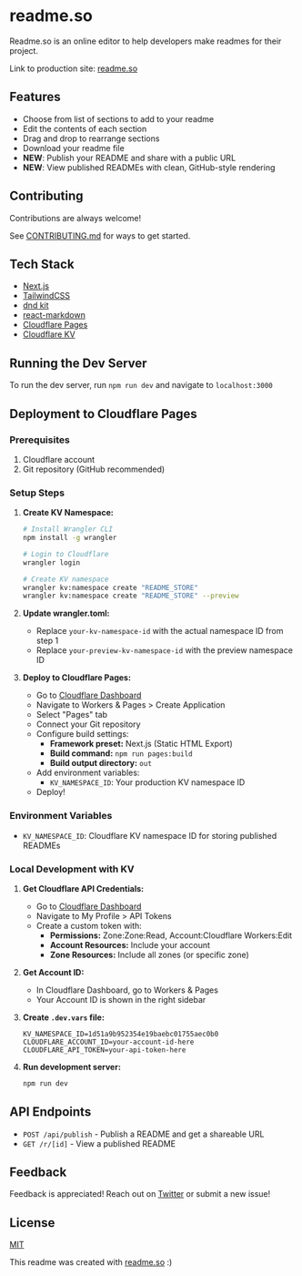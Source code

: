 # readme.so

Readme.so is an online editor to help developers make readmes for their project.

Link to production site: [readme.so](https://readme.so)

## Features

- Choose from list of sections to add to your readme
- Edit the contents of each section
- Drag and drop to rearrange sections
- Download your readme file
- **NEW**: Publish your README and share with a public URL
- **NEW**: View published READMEs with clean, GitHub-style rendering

## Contributing

Contributions are always welcome!

See [CONTRIBUTING.md](/CONTRIBUTING.md) for ways to get started.

## Tech Stack

- [Next.js](https://nextjs.org/)
- [TailwindCSS](https://tailwindcss.com/)
- [dnd kit](https://dndkit.com/)
- [react-markdown](https://github.com/remarkjs/react-markdown)
- [Cloudflare Pages](https://pages.cloudflare.com/)
- [Cloudflare KV](https://developers.cloudflare.com/kv/)

## Running the Dev Server

To run the dev server, run `npm run dev` and navigate to `localhost:3000`

## Deployment to Cloudflare Pages

### Prerequisites

1. Cloudflare account
2. Git repository (GitHub recommended)

### Setup Steps

1. **Create KV Namespace:**

   ```bash
   # Install Wrangler CLI
   npm install -g wrangler

   # Login to Cloudflare
   wrangler login

   # Create KV namespace
   wrangler kv:namespace create "README_STORE"
   wrangler kv:namespace create "README_STORE" --preview
   ```

2. **Update wrangler.toml:**

   - Replace `your-kv-namespace-id` with the actual namespace ID from step 1
   - Replace `your-preview-kv-namespace-id` with the preview namespace ID

3. **Deploy to Cloudflare Pages:**
   - Go to [Cloudflare Dashboard](https://dash.cloudflare.com/)
   - Navigate to Workers & Pages > Create Application
   - Select "Pages" tab
   - Connect your Git repository
   - Configure build settings:
     - **Framework preset:** Next.js (Static HTML Export)
     - **Build command:** `npm run pages:build`
     - **Build output directory:** `out`
   - Add environment variables:
     - `KV_NAMESPACE_ID`: Your production KV namespace ID
   - Deploy!

### Environment Variables

- `KV_NAMESPACE_ID`: Cloudflare KV namespace ID for storing published READMEs

### Local Development with KV

1. **Get Cloudflare API Credentials:**

   - Go to [Cloudflare Dashboard](https://dash.cloudflare.com/)
   - Navigate to My Profile > API Tokens
   - Create a custom token with:
     - **Permissions:** Zone:Zone:Read, Account:Cloudflare Workers:Edit
     - **Account Resources:** Include your account
     - **Zone Resources:** Include all zones (or specific zone)

2. **Get Account ID:**

   - In Cloudflare Dashboard, go to Workers & Pages
   - Your Account ID is shown in the right sidebar

3. **Create `.dev.vars` file:**

   ```
   KV_NAMESPACE_ID=1d51a9b952354e19baebc01755aec0b0
   CLOUDFLARE_ACCOUNT_ID=your-account-id-here
   CLOUDFLARE_API_TOKEN=your-api-token-here
   ```

4. **Run development server:**
   ```bash
   npm run dev
   ```

## API Endpoints

- `POST /api/publish` - Publish a README and get a shareable URL
- `GET /r/[id]` - View a published README

## Feedback

Feedback is appreciated! Reach out on [Twitter](https://twitter.com/katherinecodes) or submit a new issue!

## License

[MIT](/LICENSE)

This readme was created with [readme.so](https://readme.so) :)
